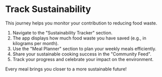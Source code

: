 # Track Sustainability

This journey helps you monitor your contribution to reducing food waste.

1. Navigate to the "Sustainability Tracker" section.
2. The app displays how much food waste you have saved (e.g., in kilograms per month).
3. Use the "Meal Planner" section to plan your weekly meals efficiently.
4. Share your sustainable cooking success in the "Community Feed".
5. Track your progress and celebrate your impact on the environment.

Every meal brings you closer to a more sustainable future!